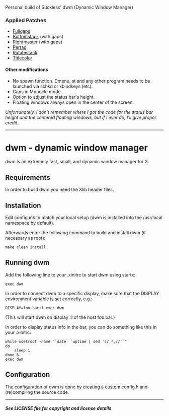 Personal build of Suckless' dwm (Dynamic Window Manager)

### Applied Patches
  * [Fullgaps](https://dwm.suckless.org/patches/fullgaps/)
  * [Bottomstack](https://dwm.suckless.org/patches/bottomstack/) (with gaps)
  * [Rightmaster]() (with gaps)
  * [Pertag](https://dwm.suckless.org/patches/pertag/)
  * [Rotatestack](https://dwm.suckless.org/patches/rotatestack/)
  * [Titlecolor](https://dwm.suckless.org/patches/titlecolor/)

#### Other modifications
  * No spawn function. Dmenu, st and any other program needs to be launched via sxhkd or xbindkeys (etc).
  * Gaps in Monocle mode.
  * Option to adjust the status bar's height.
  * Floating windows always open in the center of the screen.

_Unfortunately, I don't remember where I got the code for the status bar height and the centered floating windows, but if I ever do, I'll give proper credit._

-----------------

dwm - dynamic window manager
============================
dwm is an extremely fast, small, and dynamic window manager for X.


Requirements
------------
In order to build dwm you need the Xlib header files.


Installation
------------
Edit config.mk to match your local setup (dwm is installed into
the /usr/local namespace by default).

Afterwards enter the following command to build and install dwm (if
necessary as root):

    make clean install


Running dwm
-----------
Add the following line to your .xinitrc to start dwm using startx:

    exec dwm

In order to connect dwm to a specific display, make sure that
the DISPLAY environment variable is set correctly, e.g.:

    DISPLAY=foo.bar:1 exec dwm

(This will start dwm on display :1 of the host foo.bar.)

In order to display status info in the bar, you can do something
like this in your .xinitrc:

    while xsetroot -name "`date` `uptime | sed 's/.*,//'`"
    do
    	sleep 1
    done &
    exec dwm


Configuration
-------------
The configuration of dwm is done by creating a custom config.h
and (re)compiling the source code.

-------

#### _See LICENSE file for copyright and license details_
